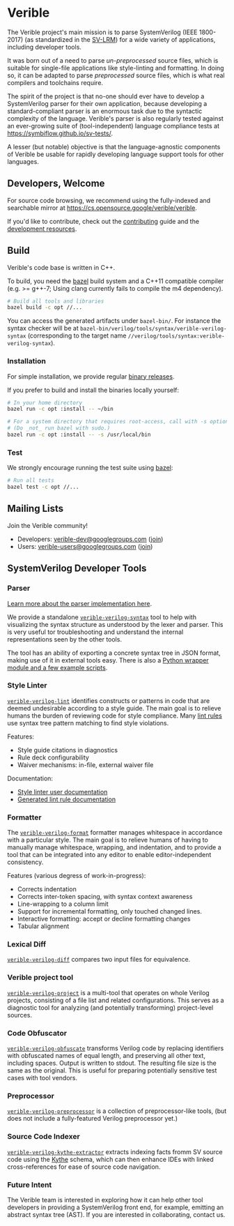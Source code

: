 ---
---

# Verible

<!--*
freshness: { owner: 'fangism' reviewed: '2020-10-08' }
*-->

The Verible project's main mission is to parse SystemVerilog (IEEE 1800-2017)
(as standardized in the [SV-LRM]) for a wide variety of applications, including
developer tools.

It was born out of a need to parse *un-preprocessed* source files, which is
suitable for single-file applications like style-linting and formatting. In
doing so, it can be adapted to parse *preprocessed* source files, which is what
real compilers and toolchains require.

The spirit of the project is that no-one should ever have to develop a
SystemVerilog parser for their own application, because developing a
standard-compliant parser is an enormous task due to the syntactic complexity of
the language. Verible's parser is also regularly tested against an ever-growing
suite of (tool-independent) language compliance tests at
https://symbiflow.github.io/sv-tests/.

A lesser (but notable) objective is that the language-agnostic components of
Verible be usable for rapidly developing language support tools for other
languages.

## Developers, Welcome

For source code browsing, we recommend using the fully-indexed and searchable
mirror at https://cs.opensource.google/verible/verible.

If you'd like to contribute, check out the [contributing](./CONTRIBUTING.md)
guide and the [development resources](./doc/development.md).

## Build

Verible's code base is written in C++.

To build, you need the [bazel] build system and a C++11 compatible compiler
(e.g. >= g++-7; Using clang currently fails to compile the m4 dependency).

```bash
# Build all tools and libraries
bazel build -c opt //...
```

You can access the generated artifacts under `bazel-bin/`. For instance the
syntax checker will be at
`bazel-bin/verilog/tools/syntax/verible-verilog-syntax` (corresponding to the
target name `//verilog/tools/syntax:verible-verilog-syntax`).

### Installation

For simple installation, we provide regular [binary releases].

If you prefer to build and install the binaries locally yourself:

```bash
# In your home directory
bazel run -c opt :install -- ~/bin

# For a system directory that requires root-access, call with -s option.
# (Do _not_ run bazel with sudo.)
bazel run -c opt :install -- -s /usr/local/bin
```

### Test

We strongly encourage running the test suite using [bazel]:

```bash
# Run all tests
bazel test -c opt //...
```

## Mailing Lists

Join the Verible community!

*   Developers: verible-dev@googlegroups.com
    ([join](https://groups.google.com/forum/#!forum/verible-dev/join))
*   Users: verible-users@googlegroups.com
    ([join](https://groups.google.com/forum/#!forum/verible-users/join))

## SystemVerilog Developer Tools

### Parser

[Learn more about the parser implementation here](./verilog/parser).

We provide a standalone [`verible-verilog-syntax`](./verilog/tools/syntax) tool
to help with visualizing the syntax structure as understood by the lexer and
parser. This is very useful tor troubleshooting and understand the internal
representations seen by the other tools.

The tool has an ability of exporting a concrete syntax tree in JSON format,
making use of it in external tools easy. There is also a
[Python wrapper module and a few example scripts](./verilog/tools/syntax/export_json_examples).

### Style Linter

[`verible-verilog-lint`](./verilog/tools/lint) identifies constructs or patterns
in code that are deemed undesirable according to a style guide. The main goal is
to relieve humans the burden of reviewing code for style compliance. Many
[lint rules][lint-rule-list] use syntax tree pattern matching to find style
violations.

Features:

*   Style guide citations in diagnostics
*   Rule deck configurability
*   Waiver mechanisms: in-file, external waiver file

Documentation:

*   [Style linter user documentation](./verilog/tools/lint)
*   [Generated lint rule documentation][lint-rule-list]

### Formatter

The [`verible-verilog-format`](./verilog/tools/formatter) formatter manages
whitespace in accordance with a particular style. The main goal is to relieve
humans of having to manually manage whitespace, wrapping, and indentation, and
to provide a tool that can be integrated into any editor to enable
editor-independent consistency.

Features (various degress of work-in-progress):

*   Corrects indentation
*   Corrects inter-token spacing, with syntax context awareness
*   Line-wrapping to a column limit
*   Support for incremental formatting, only touched changed lines.
*   Interactive formatting: accept or decline formatting changes
*   Tabular alignment

<!--
TODO(fangism): a demo GIF animation here.
See https://github.com/google/verible/issues/528
-->

### Lexical Diff

[`verible-verilog-diff`](./verilog/tools/diff) compares two input files for
equivalence.

### Verible project tool

[`verible-verilog-project`](./verilog/tools/project) is a multi-tool that
operates on whole Verilog projects, consisting of a file list and related
configurations. This serves as a diagnostic tool for analyzing (and potentially
transforming) project-level sources.

### Code Obfuscator

[`verible-verilog-obfuscate`](./verilog/tools/obfuscator) transforms Verilog
code by replacing identifiers with obfuscated names of equal length, and
preserving all other text, including spaces. Output is written to stdout. The
resulting file size is the same as the original. This is useful for preparing
potentially sensitive test cases with tool vendors.

<!--
TODO(fangism): a short demo GIF animation here.
See https://github.com/google/verible/issues/528
-->

### Preprocessor

[`verible-verilog-preprocessor`](./verilog/tools/preprocessor) is a collection
of preprocessor-like tools, (but does not include a fully-featured Verilog
preprocessor yet.)

### Source Code Indexer

[`verible-verilog-kythe-extractor`](./verilog/tools/kythe) extracts indexing
facts fromm SV source code using the [Kythe](http://kythe.io) schema, which can
then enhance IDEs with linked cross-references for ease of source code
navigation.

<!--
TODO(minatoma): short animation of hover/navigation features
-->

### Future Intent

The Verible team is interested in exploring how it can help other tool
developers in providing a SystemVerilog front end, for example, emitting an
abstract syntax tree (AST). If you are interested in collaborating, contact us.

[bazel]: https://bazel.build/
[SV-LRM]: https://ieeexplore.ieee.org/document/8299595
[lint-rule-list]: https://google.github.io/verible/lint.html
[lint-rule-list_enum-name-style]: https://google.github.io/verible/lint.html#enum-name-style
[lint-rule-list_line-length]: https://google.github.io/verible/lint.html#line-length
[lint-rule-list_no-tabs]: https://google.github.io/verible/lint.html#no-tabs
[binary releases]: https://github.com/google/verible/releases
